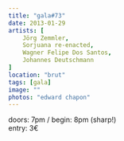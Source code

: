 ```yaml
---
title: "gala#73"
date: 2013-01-29
artists: [
    Jörg Zemmler,
    Sorjuana re-enacted,
    Wagner Felipe Dos Santos,
    Johannes Deutschmann
]
location: "brut"
tags: [gala]
image: ""
photos: "edward chapon"
---
```

doors: 7pm / begin: 8pm (sharp!)  
entry: 3€
